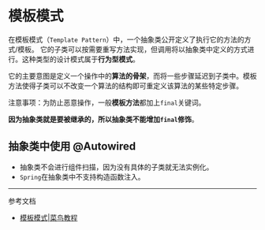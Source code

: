 # 模板模式

在模板模式（`Template Pattern`）中，一个抽象类公开定义了执行它的方法的方式/模板。
它的子类可以按需要重写方法实现，但调用将以抽象类中定义的方式进行。这种类型的设计模式属于**行为型模式**。

它的主要意图是定义一个操作中的**算法的骨架**，而将一些步骤延迟到子类中。模板方法使得子类可以不改变一个算法的结构即可重定义该算法的某些特定步骤。

注意事项：为防止恶意操作，一般**模板方法**都加上`final`关键词。

**因为抽象类就是要被继承的，所以抽象类不能增加`final`修饰**。 

## 抽象类中使用 @Autowired

- 抽象类不会进行组件扫描，因为没有具体的子类就无法实例化。
- `Spring`在抽象类中不支持构造函数注入。

--- 
参考文档
- [模板模式|菜鸟教程](https://www.runoob.com/design-pattern/template-pattern.html)